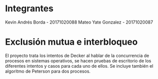 # Integrantes

Kevin Andrés Borda  -   20171020088
Mateo Yate Gonzalez - 20171020087   

# Exclusión mutua e interbloqueo

El proyecto trata los intentos de Decker al hablar de la concurrencia de procesos en sistemas operativos, se hacen pruebas de escritorio de los diferentes intentos y casos para cada uno de ellos. Se incluye también el algoritmo de Peterson para dos procesos.

